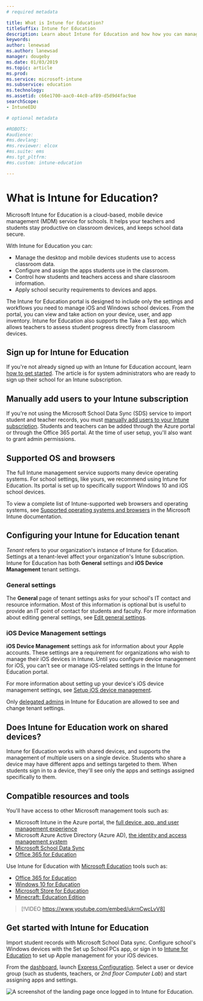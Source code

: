 ```yaml
---
# required metadata

title: What is Intune for Education?
titleSuffix: Intune for Education
description: Learn about Intune for Education and how how you can manage iOS and Windows devices in an educational environment.
keywords:
author: lenewsad
ms.author: lanewsad
manager: dougeby
ms.date: 01/03/2019
ms.topic: article
ms.prod:
ms.service: microsoft-intune
ms.subservice: education
ms.technology:
ms.assetid: c66e1700-aac0-44c0-af89-d5d9d4fac9ae
searchScope:
- IntuneEDU

# optional metadata

#ROBOTS:
#audience:
#ms.devlang:
#ms.reviewer: elcox
#ms.suite: ems
#ms.tgt_pltfrm:
#ms.custom: intune-education

---
```


# What is Intune for Education?

Microsoft Intune for Education is a cloud-based, mobile device management (MDM) service for schools. It helps your teachers and students stay productive on classroom devices, and keeps school data secure. 

With Intune for Education you can:
* Manage the desktop and mobile devices students use to access classroom data.
* Configure and assign the apps students use in the classroom.
* Control how students and teachers access and share classroom information.
* Apply school security requirements to devices and apps.

The Intune for Education portal is designed to include only the settings and workflows you need to manage iOS and Windows school devices. From the portal, you can view and take action on your device, user, and app inventory. Intune for Education also supports the Take a Test app, which allows teachers to assess student progress directly from classroom devices.  

## Sign up for Intune for Education
If you're not already signed up with an Intune for Education account, learn [how to get started](https://docs.microsoft.com/intune/account-sign-up). The article is for system administrators who are ready to sign up their school for an Intune subscription. 

## Manually add users to your Intune subscription
If you're not using the Microsoft School Data Sync (SDS) service to import student and teacher records, you must [manually add users to your Intune subscription](https://docs.microsoft.com/intune/users-add). Students and teachers can be added through the Azure portal or through the Office 365 portal. At the time of user setup, you'll also want to grant admin permissions. 

## Supported OS and browsers
The full Intune management service supports many device operating systems. For school settings, like yours, we recommend using Intune for Education. Its portal is set up to specifically support Windows 10 and iOS school devices.  

To view a complete list of Intune-supported web browsers and operating systems, see [Supported operating systems and browsers](https://docs.microsoft.com/intune/supported-devices-browsers) in the Microsoft Intune documentation.  

## Configuring your Intune for Education tenant
*Tenant* refers to your organization's instance of Intune for Education. Settings at a tenant-level affect your organization's Intune subscription. Intune for Education has both **General** settings and **iOS Device Management** tenant settings. 

### General settings
The **General** page of tenant settings asks for your school's IT contact and resource information. Most of this information is optional but is useful to provide an IT point of contact for students and faculty.  For more information about editing general settings, see [Edit general settings](edu-tenant-general-settings.md). 

### iOS Device Management settings  
**iOS Device Management** settings ask for information about your Apple accounts. These settings are a requirement for organizations who wish to manage their iOS devices in Intune. Until you configure device management for iOS, you can't see or manage iOS-related settings in the Intune for Education portal.

For more information about setting up your device's iOS device management settings, see [Setup iOS device management](setup-ios-device-management.md).

Only [delegated admins](group-admin-delegate.md) in Intune for Education are allowed to see and change tenant settings.

## Does Intune for Education work on shared devices?  
Intune for Education works with shared devices, and supports the management of multiple users on a single device. Students who share a device may have different apps and settings targeted to them. When students sign in to a device, they'll see only the apps and settings assigned specifically to them.  

## Compatible resources and tools

You'll have access to other Microsoft management tools such as:
* Microsoft Intune in the Azure portal, the [full device, app, and user management experience](https://docs.microsoft.com/mem/intune/fundamentals/what-is-intune)
* Microsoft Azure Active Directory (Azure AD), [the identity and access management system](https://docs.microsoft.com/azure/active-directory/active-directory-administer)
* [Microsoft School Data Sync](https://sds.microsoft.com)
* [Office 365 for  Education](https://support.office.com/article/Get-started-with-Office-365-Education-AB02ABE5-A1EE-458C-B749-5B44416CCF14)

Use Intune for Education with [Microsoft Education](https://docs.microsoft.com/education/itadmins) tools such as:

- [Office 365 for Education](https://support.office.com/article/Set-up-Office-365-for-business-6a3a29a0-e616-4713-99d1-15eda62d04fa)
- [Windows 10 for Education](https://docs.microsoft.com/education/windows)
- [Microsoft Store for Education](https://docs.microsoft.com/microsoft-store/index?toc=/microsoft-store/education/toc.json)
- [Minecraft: Education Edition](https://docs.microsoft.com/education/windows/school-get-minecraft)

> [!VIDEO https://www.youtube.com/embed/ukrnCwcLvV8]

## Get started with Intune for Education
Import student records with Microsoft School Data sync. Configure school's Windows devices with the Set up School PCs app, or sign in to [Intune for Education](https://intuneeducation.portal.azure.com) to set up Apple management for your iOS devices.

From the [dashboard](how-do-i-customize-my-dashboard.md), launch [Express Configuration](Express-configuration-intune-edu.md). Select a user or device group (such as students, teachers, or _2nd floor Computer Lab_) and start assigning apps and settings.

![A screenshot of the landing page once logged in to Intune for Education.](./media/dashboard-001-landing-page.png)
